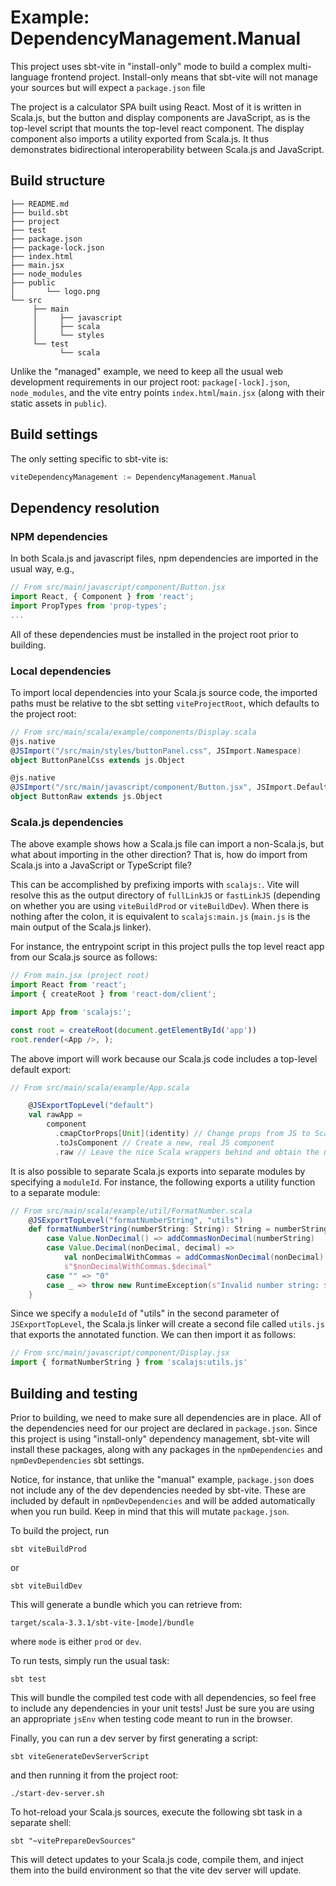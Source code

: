 # Example: DependencyManagement.Manual

This project uses sbt-vite in "install-only" mode to build a complex multi-language
frontend project. Install-only means that sbt-vite will not manage your sources but will 
expect a `package.json` file 

The project is a calculator SPA built using React. Most of it is written in Scala.js,
but the button and display components are JavaScript, as is the top-level script that
mounts the top-level react component. The display component also imports a utility
exported from Scala.js. It thus demonstrates bidirectional interoperability between
Scala.js and JavaScript.

## Build structure

```
├── README.md
├── build.sbt
├── project
├── test
├── package.json
├── package-lock.json
├── index.html
├── main.jsx
├── node_modules
├── public
│       └── logo.png
└── src
     ├── main
     │     ├── javascript
     │     ├── scala
     │     └── styles
     └── test
           └── scala
```

Unlike the "managed" example, we need to keep all the usual web development
requirements in our project root: `package[-lock].json`, `node_modules`,
and the vite entry points `index.html`/`main.jsx` (along with their static
assets in `public`).

## Build settings

The only setting specific to sbt-vite is:

```sbt
viteDependencyManagement := DependencyManagement.Manual
```

## Dependency resolution

### NPM dependencies

In both Scala.js and javascript files, npm dependencies are imported in the
usual way, e.g.,

```javascript
// From src/main/javascript/component/Button.jsx
import React, { Component } from 'react';
import PropTypes from 'prop-types';
...
```

All of these dependencies must be installed in the project root prior to building.

### Local dependencies

To import local dependencies into your Scala.js source code, the imported paths must be
relative to the sbt setting `viteProjectRoot`, which defaults to the project root:

```scala
// From src/main/scala/example/components/Display.scala
@js.native
@JSImport("/src/main/styles/buttonPanel.css", JSImport.Namespace)
object ButtonPanelCss extends js.Object

@js.native
@JSImport("/src/main/javascript/component/Button.jsx", JSImport.Default)
object ButtonRaw extends js.Object
```

### Scala.js dependencies

The above example shows how a Scala.js file can import a non-Scala.js, but what
about importing in the other direction? That is, how do import from Scala.js into
a JavaScript or TypeScript file?

This can be accomplished by prefixing imports with `scalajs:`. Vite will resolve this
as the output directory of `fullLinkJS` or `fastLinkJS` (depending on whether you are
using `viteBuildProd` or `viteBuildDev`). When there is nothing after the colon, it
is equivalent to `scalajs:main.js` (`main.js` is the main output of the Scala.js linker).

For instance, the entrypoint script in this project pulls the top level react app from
our Scala.js source as follows:

```javascript
// From main.jsx (project root)
import React from 'react';
import { createRoot } from 'react-dom/client';

import App from 'scalajs:';

const root = createRoot(document.getElementById('app'))
root.render(<App />, );
```

The above import will work because our Scala.js code includes a top-level default
export:

```scala
// From src/main/scala/example/App.scala

	@JSExportTopLevel("default")
	val rawApp =
		component
		  .cmapCtorProps[Unit](identity) // Change props from JS to Scala
		  .toJsComponent // Create a new, real JS component
		  .raw // Leave the nice Scala wrappers behind and obtain the underlying JS value
```

It is also possible to separate Scala.js exports into separate modules by specifying a
`moduleId`. For instance, the following exports a utility function to a separate module:

```scala
// From src/main/scala/example/util/FormatNumber.scala
	@JSExportTopLevel("formatNumberString", "utils")
	def formatNumberString(numberString: String): String = numberString match {
		case Value.NonDecimal() => addCommasNonDecimal(numberString)
		case Value.Decimal(nonDecimal, decimal) =>
			val nonDecimalWithCommas = addCommasNonDecimal(nonDecimal)
			s"$nonDecimalWithCommas.$decimal"
		case "" => "0"
		case _ => throw new RuntimeException(s"Invalid number string: $numberString")
	}
```

Since we specify a `moduleId` of "utils" in the second parameter of
`JSExportTopLevel`, the Scala.js linker will create a second file called `utils.js`
that exports the annotated function. We can then import it as follows:

```javascript
// From src/main/javascript/component/Display.jsx
import { formatNumberString } from 'scalajs:utils.js'
```

## Building and testing

Prior to building, we need to make sure all dependencies are in place. All of the 
dependencies need for our project are declared in `package.json`. Since this project 
is using "install-only" dependency management, sbt-vite will install these packages, 
along with any packages in the `npmDependencies` and `npmDevDependencies` sbt settings.

Notice, for instance, that unlike the "manual" example, `package.json` does not 
include any of the dev dependencies needed by sbt-vite. These are included by default in
`npmDevDependencies` and will be added automatically when you run build. Keep in mind 
that this will mutate `package.json`.

To build the project, run

```shell
sbt viteBuildProd
```

or

```shell
sbt viteBuildDev
```

This will generate a bundle which you can retrieve from:

```shell
target/scala-3.3.1/sbt-vite-[mode]/bundle
```

where `mode` is either `prod` or `dev`.

To run tests, simply run the usual task:

```shell
sbt test
```

This will bundle the compiled test code with all dependencies, so feel free to
include any dependencies in your unit tests! Just be sure you are using an
appropriate `jsEnv` when testing code meant to run in the browser.

Finally, you can run a dev server by first generating a script:

```shell
sbt viteGenerateDevServerScript
```

and then running it from the project root:

```shell
./start-dev-server.sh
```

To hot-reload your Scala.js sources, execute the following sbt task in a separate
shell:

```shell
sbt "~vitePrepareDevSources"
```

This will detect updates to your Scala.js code, compile them, and inject them into the
build environment so that the vite dev server will update.
